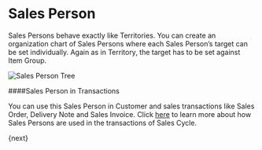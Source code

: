 <!-- add-breadcrumbs -->
# Sales Person

Sales Persons behave exactly like Territories. You can create an organization
chart of Sales Persons where each Sales Person’s target can be set
individually. Again as in Territory, the target has to be set against Item
Group.

<img class="screenshot" alt="Sales Person Tree" src="{{docs_base_url}}/assets/img/crm/sales-person-tree.png">

####Sales Person in Transactions

You can use this Sales Person in Customer and sales transactions like Sales Order, Delivery Note and Sales Invoice.
Click [here](/docs/user/manual/en/selling/articles/sales-persons-in-the-sales-transactions) to learn more 
about how Sales Persons are used in the transactions of Sales Cycle.

{next}
